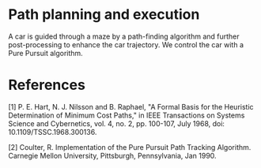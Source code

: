 # Path planning and execution

A car is guided through a maze by a path-finding algorithm and further post-processing to enhance the car trajectory. We control the car with a Pure Pursuit algorithm.

# References

<a id="1">[1]</a> P. E. Hart, N. J. Nilsson and B. Raphael, "A Formal Basis for the Heuristic Determination of Minimum Cost Paths," in IEEE Transactions on Systems Science and Cybernetics, vol. 4, no. 2, pp. 100-107, July 1968, doi: 10.1109/TSSC.1968.300136.

<a id="2">[2]</a> Coulter, R. Implementation of the Pure Pursuit Path Tracking Algorithm. Carnegie Mellon University, Pittsburgh, Pennsylvania, Jan 1990.